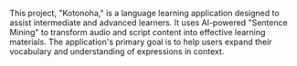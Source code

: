 This project, "Kotonoha," is a language learning application designed to assist intermediate and advanced learners. It uses AI-powered "Sentence Mining" to transform audio and script content into effective learning materials. The application's primary goal is to help users expand their vocabulary and understanding of expressions in context.